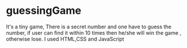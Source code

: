 # guessingGame
It's a tiny game, There is a secret number and one have to guess the number, if user can find it within 10 times then he/she will win the game , otherwise lose. I used HTML,CSS and JavaScript
